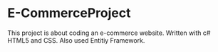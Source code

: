 # E-CommerceProject
This project is about coding an e-commerce website. Written with c# HTML5 and CSS. Also used Entitiy Framework.
